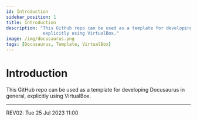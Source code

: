 ```yaml
---
id: Introduction
sidebar_position: 1
title: Introduction
description: "This GitHub repo can be used as a template for developing Docusaurus in general, 
              explicitly using VirtualBox."
image: /img/docusaurus.png
tags: [Docusaurus, Template, VirtualBox]
---
```


# Introduction

This GitHub repo can be used as a template for developing Docusaurus in general, explicitly using VirtualBox.

<hr />

REV02: Tue 25 Jul 2023 11:00

<!--
REV01: Thu 13 Jul 2023 18:00
START: Wed 24 May 2023 16:00
-->

